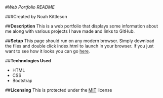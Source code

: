 #_Web Portfolio README_

###Created by Noah Kittleson

##**Description**
This is a web portfolio that displays some information about me along with various projects I have made and links to GitHub.  

##**Setup**
This page should run on any modern browser.  Simply download the files and double click index.html to launch in your browser.  If you just want to see how it looks you can go [here](noahkittleson.gh-pages.io/portfolio).

##**Technologies Used**
* HTML
* CSS
* Bootstrap

##**Licensing**
This is protected under the [MIT](https://en.wikipedia.org/wiki/MIT_License) license
